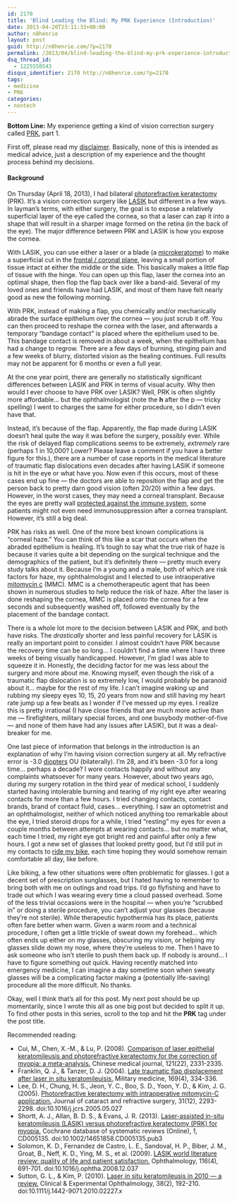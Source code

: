 ```yaml
---
id: 2170
title: 'Blind Leading the Blind: My PRK Experience (Introduction)'
date: 2013-04-20T23:11:33+00:00
author: n8henrie
layout: post
guid: http://n8henrie.com/?p=2170
permalink: /2013/04/blind-leading-the-blind-my-prk-experience-introduction/
dsq_thread_id:
  - 1225558543
disqus_identifier: 2170 http://n8henrie.com/?p=2170
tags:
- medicine
- PRK
categories:
- nontech
---
```

**Bottom Line:** My experience getting a kind of vision correction surgery called <a target="_blank" href="http://en.wikipedia.org/wiki/Photorefractive_keratectomy" title="Photorefractive keratectomy">PRK</a>, part 1. <!--more-->

First off, please read my [disclaimer](http://n8henrie.com/disclaimer). Basically, none of this is intended as medical advice, just a description of my experience and the thought process behind my decisions. 

#### Background

On Thursday (April 18, 2013), I had bilateral <a target="_blank" href="http://en.wikipedia.org/wiki/Photorefractive_keratectomy" title="Photorefractive keratectomy">photorefractive keratectomy</a> (PRK). It’s a vision correction surgery like <a target="_blank" href="http://en.wikipedia.org/wiki/LASIK" title="LASIK">LASIK</a> but different in a few ways. In layman’s terms, with either surgery, the goal is to expose a relatively superficial layer of the eye called the cornea, so that a laser can zap it into a shape that will result in a sharper image formed on the retina (in the back of the eye). The major difference between PRK and LASIK is how you expose the cornea. 

With LASIK, you can use either a laser or a blade (a <a target="_blank" href="http://en.wikipedia.org/wiki/Microkeratome">microkeratome</a>) to make a superficial cut in the <a target="_blank" href="http://en.wikipedia.org/wiki/Coronal_plane" title="Coronal plane - Wikipedia, the free encyclopedia">frontal / coronal plane</a>, leaving a small portion of tissue intact at either the middle or the side. This basically makes a little flap of tissue with the hinge. You can open up this flap, laser the cornea into an optimal shape, then flop the flap back over like a band-aid. Several of my loved ones and friends have had LASIK, and most of them have felt nearly good as new the following morning.

With PRK, instead of making a flap, you chemically and/or mechanically abrade the surface epithelium over the cornea — you just scrub it off. You can then proceed to reshape the cornea with the laser, and afterwards a temporary “bandage contact” is placed where the epithelium used to be. This bandage contact is removed in about a week, when the epithelium has had a change to regrow. There are a few days of burning, stinging pain and a few weeks of blurry, distorted vision as the healing continues. Full results may not be apparent for 6 months or even a full year.

At the one year point, there are generally no statistically significant differences between LASIK and PRK in terms of visual acuity. Why then would I ever choose to have PRK over LASIK? Well, PRK is often slightly more affordable… but the ophthalmologist (note the **h** after the p — tricky spelling) I went to charges the same for either procedure, so I didn’t even have that.

Instead, it’s because of the flap. Apparently, the flap made during LASIK doesn’t heal quite the way it was before the surgery, possibly ever. While the risk of delayed flap complications seems to be extremely, _extremely_ rare (perhaps 1 in 10,000? Lower? Please leave a comment if you have a better figure for this.), there are a number of case reports in the medical literature of traumatic flap dislocations even decades after having LASIK if someone is hit in the eye or what have you. Now even if this occurs, most of these cases end up fine — the doctors are able to reposition the flap and get the person back to pretty darn good vision (often 20/20) within a few days. However, in the worst cases, they may need a corneal transplant. Because the eyes are pretty wall <a target="_blank" href="http://en.wikipedia.org/wiki/Immune_privilege">protected against the immune system</a>, some patients might not even need immunosuppression after a cornea transplant. However, it’s still a big deal.

PRK has risks as well. One of the more best known complications is “corneal haze.” You can think of this like a scar that occurs when the abraded epithelium is healing. It’s tough to say what the true risk of haze is because it varies quite a bit depending on the surgical technique and the demographics of the patient, but it’s definitely there — pretty much every study talks about it. Because I’m a young and a male, both of which are risk factors for haze, my ophthalmologist and I elected to use intraoperative <a target="_blank" href="http://en.wikipedia.org/wiki/Mitomycin" title="Mitomycin - Wikipedia, the free encyclopedia">mitomycin c</a> (MMC). MMC is a chemotherapeutic agent that has been shown in numerous studies to help reduce the risk of haze. After the laser is done reshaping the cornea, MMC is placed onto the cornea for a few seconds and subsequently washed off, followed eventually by the placement of the bandage contact.

There is a whole lot more to the decision between LASIK and PRK, and both have risks. The _drastically_ shorter and less painful recovery for LASIK is really an important point to consider. I almost couldn’t have PRK because the recovery time can be so long… I couldn’t find a time where I have three weeks of being visually handicapped. However, I’m glad I was able to squeeze it in. Honestly, the deciding factor for me was less about the surgery and more about me. Knowing myself, even though the risk of a traumatic flap dislocation is so extremely low, I would probably be paranoid about it… maybe for the rest of my life. I can’t imagine waking up and rubbing my sleepy eyes 10, 15, 20 years from now and still having my heart rate jump up a few beats as I wonder if I’ve messed up my eyes. I realize this is pretty irrational (I have close friends that are much more active than me — firefighters, military special forces, and one busybody mother-of-five — and none of them have had any issues after LASIK), but it was a deal-breaker for me.

One last piece of information that belongs in the introduction is an explanation of why I’m having vision correction surgery at all. My refractive error is -3.0 <a target="_blank" href="http://en.wikipedia.org/wiki/Dioptre" title="Dioptre">diopters</a> OU (bilaterally). I’m 28, and it’s been -3.0 for a long time… perhaps a decade? I wore contacts happily and without any complaints whatsoever for many years. However, about two years ago, during my surgery rotation in the third year of medical school, I suddenly started having intolerable burning and tearing of my right eye after wearing contacts for more than a few hours. I tried changing contacts, contact brands, brand of contact fluid, cases… everything. I saw an optometrist and an ophthalmologist, neither of which noticed anything too remarkable about the eye, I tried steroid drops for a while, I tried “resting” my eyes for even a couple months between attempts at wearing contacts… but no matter what, each time I tried, my right eye got bright red and painful after only a few hours. I got a new set of glasses that looked pretty good, but I’d still put in my contacts to [ride my bike](http://n8henrie.com/mountain-biking-new-mexico/), each time hoping they would somehow remain comfortable all day, like before.

Like biking, a few other situations were often problematic for glasses. I got a decent set of prescription sunglasses, but I hated having to remember to bring both with me on outings and road trips. I’d go flyfishing and have to trade out which I was wearing every time a cloud passed overhead. Some of the less trivial occasions were in the hospital — when you’re “scrubbed in” or doing a sterile procedure, you can’t adjust your glasses (because they’re not sterile). While therapeutic hypothermia has its place, patients often fare better when warm. Given a warm room and a technical procedure, I often get a little trickle of sweat down my forehead… which often ends up either on my glasses, obscuring my vision, or helping my glasses slide down my nose, where they’re useless to me. Then I have to ask someone who isn’t sterile to push them back up. If nobody is around… I have to figure something out quick. Having recently matched into emergency medicine, I can imagine a day sometime soon when sweaty glasses will be a complicating factor making a (potentially life-saving) procedure all the more difficult. No thanks.

Okay, well I think that’s all for this post. My next post should be up momentarily, since I wrote this all as one big post but decided to split it up. To find other posts in this series, scroll to the top and hit the **PRK** tag under the post title.

Recommended reading:

  * Cui, M., Chen, X.-M., & Lu, P. (2008). <a target="_blank" href="http://pubmed.gov/19080342">Comparison of laser epithelial keratomileusis and photorefractive keratectomy for the correction of myopia: a meta-analysis.</a> Chinese medical journal, 121(22), 2331-2335.
  * Franklin, Q. J., & Tanzer, D. J. (2004). <a target="_blank" href="http://pubmed.gov/15132240">Late traumatic flap displacement after laser in situ keratomileuisis.</a> Military medicine, 169(4), 334-336.
  * Lee, D. H., Chung, H. S., Jeon, Y. C., Boo, S. D., Yoon, Y. D., & Kim, J. G. (2005). <a target="_blank" href="http://pubmed.gov/16473220">Photorefractive keratectomy with intraoperative mitomycin-C application.</a> Journal of cataract and refractive surgery, 31(12), 2293-2298. doi:10.1016/j.jcrs.2005.05.027
  * Shortt, A. J., Allan, B. D. S., & Evans, J. R. (2013). <a target="_blank" href="http://pubmed.gov/23440799">Laser-assisted in-situ keratomileusis (LASIK) versus photorefractive keratectomy (PRK) for myopia.</a> Cochrane database of systematic reviews (Online), 1, CD005135. doi:10.1002/14651858.CD005135.pub3
  * Solomon, K. D., Fernandez de Castro, L. E., Sandoval, H. P., Biber, J. M., Groat, B., Neff, K. D., Ying, M. S., et al. (2009). <a target="_blank" href="http://pubmed.gov/19344821">LASIK world literature review: quality of life and patient satisfaction.</a> Ophthalmology, 116(4), 691-701. doi:10.1016/j.ophtha.2008.12.037
  * Sutton, G. L., & Kim, P. (2010). <a target="_blank" href="http://pubmed.gov/20398108">Laser in situ keratomileusis in 2010 — a review.</a> Clinical & Experimental Ophthalmology, 38(2), 192-210. doi:10.1111/j.1442-9071.2010.02227.x